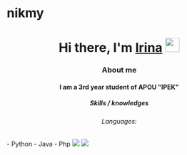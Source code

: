 # nikmy
<h1 align="center">Hi there, I'm <a href="https://daniilshat.ru/" target="_blank">Irina</a> 
<img src="https://github.com/blackcater/blackcater/raw/main/images/Hi.gif" height="32"/></h1>
<h3 align = "center">About me</h3>
<h4 align="center">I am a 3rd year student of APOU "IPEK"</h4>
<h5 align = "center">Skills / knowledges</h5>
<h6 align = "center">Languages:</h6>
- Python
- Java
- Php
<img src="images/php.svg"/>
<img src="images/python.svg"/>
